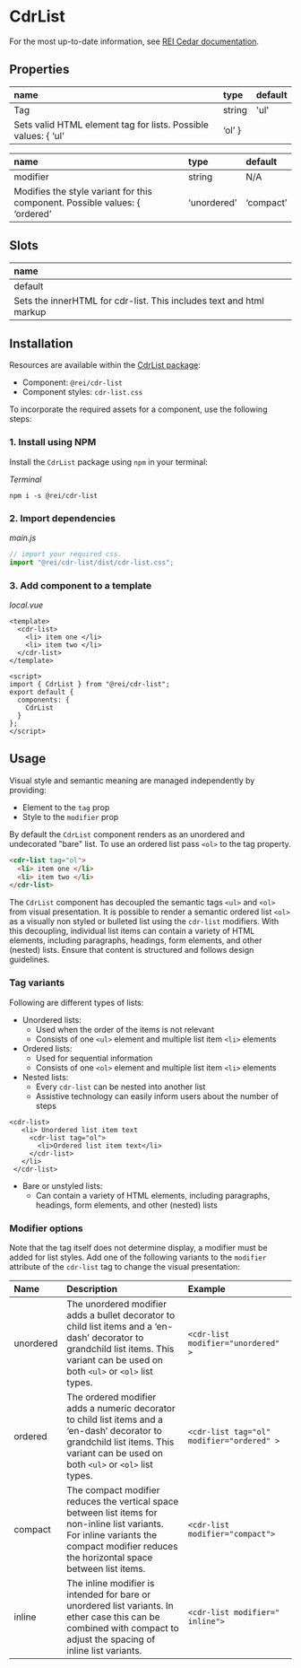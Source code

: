 # CdrList

For the most up-to-date information, see [REI Cedar documentation](https://rei.github.io/rei-cedar-docs/components/lists/).

## Properties

| name                                                                              | type   | default |
| :-------------------------------------------------------------------------------- | :----- | :------ |
| Tag                                                                               | string | 'ul'    |
| Sets valid HTML element tag for lists. Possible values: { ‘ul’ | ‘ol’ }|

| name                                                                                                                     | type   | default |
| :----------------------------------------------------------------------------------------------------------------------- | :----- | :------ |
| modifier                                                                                                                 | string | N/A     |
| Modifies the style variant for this component. Possible values: { ‘ordered’ | ‘unordered’ | ‘compact’ | ‘inline’ } |

## Slots

| name                                            |
| :---------------------------------------------- |
| default                                         |
| Sets the innerHTML for cdr-list. This includes text and html markup |

## Installation

Resources are available within the [CdrList package](https://www.npmjs.com/package/@rei/cdr-list):

- Component: `@rei/cdr-list`
- Component styles: `cdr-list.css`

To incorporate the required assets for a component, use the following steps:

### 1. Install using NPM

Install the `CdrList` package using `npm` in your terminal:

_Terminal_

```terminal
npm i -s @rei/cdr-list
```

### 2. Import dependencies

_main.js_

```javascript
// import your required css.
import "@rei/cdr-list/dist/cdr-list.css";
```

### 3. Add component to a template

_local.vue_

```vue
<template>
  <cdr-list>
    <li> item one </li>
    <li> item two </li>
  </cdr-list>
</template>

<script>
import { CdrList } from "@rei/cdr-list";
export default {
  components: {
    CdrList
  }
};
</script>
```

## Usage

Visual style and semantic meaning are managed independently by providing:

- Element to the `tag` prop
- Style to the `modifier` prop

By default the `CdrList` component renders as an unordered and undecorated "bare" list. To use an ordered list pass `<ol>` to the tag property.

```html
<cdr-list tag="ol">
  <li> item one </li>
  <li> item two </li>
</cdr-list>
```

The `CdrList` component has decoupled the semantic tags `<ul>` and `<ol>` from visual presentation. It is possible to render a semantic ordered list `<ol>` as a visually non styled or bulleted list using the `cdr-list` modifiers. With this decoupling, individual list items can contain a variety of HTML elements, including paragraphs, headings, form elements, and other (nested) lists. Ensure that content is structured and follows design guidelines.

### Tag variants

Following are different types of lists:

- Unordered lists:
  - Used when the order of the items is not relevant
  - Consists of one `<ul>` element and multiple list item `<li>` elements
- Ordered lists:
  - Used for sequential information
  - Consists of one `<ol>` element and multiple list item `<li>` elements
- Nested lists:
  - Every `cdr-list` can be nested into another list
  - Assistive technology can easily inform users about the number of steps

```vue
<cdr-list>
   <li> Unordered list item text
     <cdr-list tag="ol">
       <li>Ordered list item text</li>
     </cdr-list>
   </li>
 </cdr-list>
```

- Bare or unstyled lists:
  - Can contain a variety of HTML elements, including paragraphs, headings, form elements, and other (nested) lists

### Modifier options

Note that the tag itself does not determine display, a modifier must be added for list styles. Add one of the following variants to the `modifier` attribute of the `cdr-list` tag to change the visual presentation:

| **Name**  | **Description**                                                                                                                                                                            | **Example**                               |
| :-------- | :----------------------------------------------------------------------------------------------------------------------------------------------------------------------------------------- | :---------------------------------------- |
| unordered | The unordered modifier adds a bullet decorator to child list items and a ‘en-dash’ decorator to grandchild list items. This variant can be used on both `<ul>` or `<ol>` list types.       | `<cdr-list modifier="unordered" >`        |
| ordered   | The ordered modifier adds a numeric decorator to child list items and a ‘en-dash’ decorator to grandchild list items. This variant can be used on both `<ul>` or `<ol>` list types.        | `<cdr-list tag="ol" modifier="ordered" >` |
| compact   | The compact modifier reduces the vertical space between list items for non-inline list variants. For inline variants the compact modifier reduces the horizontal space between list items. | `<cdr-list modifier="compact">`           |
| inline    | The inline modifier is intended for bare or unordered list variants. In ether case this can be combined with compact to adjust the spacing of inline list variants.                        | `<cdr-list modifier=" inline">`           |

